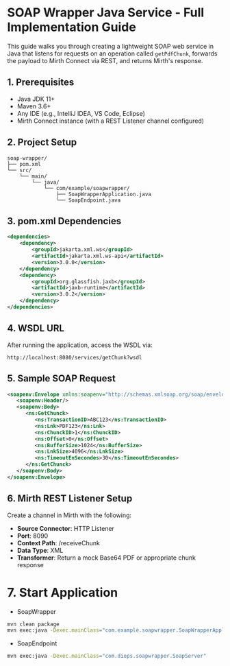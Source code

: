 # SOAP Wrapper Java Service - Full Implementation Guide

This guide walks you through creating a lightweight SOAP web service in Java that listens for requests on an operation called `getPdfChunk`, forwards the payload to Mirth Connect via REST, and returns Mirth's response.

## 1. Prerequisites

- Java JDK 11+
- Maven 3.6+
- Any IDE (e.g., IntelliJ IDEA, VS Code, Eclipse)
- Mirth Connect instance (with a REST Listener channel configured)

## 2. Project Setup

```
soap-wrapper/
├── pom.xml
└── src/
    └── main/
        └── java/
            └── com/example/soapwrapper/
                ├── SoapWrapperApplication.java
                └── SoapEndpoint.java
```

## 3. pom.xml Dependencies

```xml
<dependencies>
    <dependency>
        <groupId>jakarta.xml.ws</groupId>
        <artifactId>jakarta.xml.ws-api</artifactId>
        <version>3.0.0</version>
    </dependency>
    <dependency>
        <groupId>org.glassfish.jaxb</groupId>
        <artifactId>jaxb-runtime</artifactId>
        <version>3.0.2</version>
    </dependency>
</dependencies>
```

## 4. WSDL URL

After running the application, access the WSDL via:

`http://localhost:8080/services/getChunk?wsdl`

## 5. Sample SOAP Request

```xml
<soapenv:Envelope xmlns:soapenv="http://schemas.xmlsoap.org/soap/envelope/" xmlns:ns="http://health.fgov.be/telematics/rsw/cosite/2.0/">
   <soapenv:Header/>
   <soapenv:Body>
      <ns:GetChunck>
         <ns:TransactionID>ABC123</ns:TransactionID>
         <ns:Lnk>PDF123</ns:Lnk>
         <ns:ChunckID>1</ns:ChunckID>
         <ns:Offset>0</ns:Offset>
         <ns:BufferSize>1024</ns:BufferSize>
         <ns:LnkSize>4096</ns:LnkSize>
         <ns:TimeoutEnSecondes>30</ns:TimeoutEnSecondes>
      </ns:GetChunck>
   </soapenv:Body>
</soapenv:Envelope>
```

## 6. Mirth REST Listener Setup

Create a channel in Mirth with the following:

- **Source Connector**: HTTP Listener
- **Port**: 8090
- **Context Path**: /receiveChunk
- **Data Type**: XML
- **Transformer**: Return a mock Base64 PDF or appropriate chunk response

# 7. Start Application

- SoapWrapper

```bash
mvn clean package
mvn exec:java -Dexec.mainClass="com.example.soapwrapper.SoapWrapperApplication"
```

- SoapEndpoint

```bash
mvn exec:java -Dexec.mainClass="com.diops.soapwrapper.SoapServer"
```
